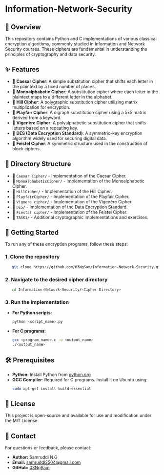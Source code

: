 # Information-Network-Security

## 📌 Overview
This repository contains Python and C implementations of various classical encryption algorithms, commonly studied in Information and Network Security courses. These ciphers are fundamental in understanding the principles of cryptography and data security.

## ✨ Features
- 🔐 **Caesar Cipher**: A simple substitution cipher that shifts each letter in the plaintext by a fixed number of places.
- 🔐 **Monoalphabetic Cipher**: A substitution cipher where each letter in the plaintext maps to a different letter in the alphabet.
- 🔐 **Hill Cipher**: A polygraphic substitution cipher utilizing matrix multiplication for encryption.
- 🔐 **Playfair Cipher**: A digraph substitution cipher using a 5x5 matrix derived from a keyword.
- 🔐 **Vigenère Cipher**: A polyalphabetic substitution cipher that shifts letters based on a repeating key.
- 🔐 **DES (Data Encryption Standard)**: A symmetric-key encryption algorithm widely used for securing digital data.
- 🔐 **Feistel Cipher**: A symmetric structure used in the construction of block ciphers.

## 📂 Directory Structure
- 📂 `Caesar Cipher/` - Implementation of the Caesar Cipher.
- 📂 `MonoalphabeticCipher/` - Implementation of the Monoalphabetic Cipher.
- 📂 `HillCipher/` - Implementation of the Hill Cipher.
- 📂 `PlayfairCipher/` - Implementation of the Playfair Cipher.
- 📂 `Vignere cipher/` - Implementation of the Vigenère Cipher.
- 📂 `DES/` - Implementation of the Data Encryption Standard.
- 📂 `Fiestal cipher/` - Implementation of the Feistel Cipher.
- 📂 `TASK1/` - Additional cryptographic implementations and exercises.

## 🚀 Getting Started
To run any of these encryption programs, follow these steps:

### 1. Clone the repository
```bash
   git clone https://github.com/03NgSam/Information-Network-Security.git
```

### 2. Navigate to the desired cipher directory
```bash
   cd Information-Network-Security/<Cipher Directory>
```

### 3. Run the implementation
- **For Python scripts:**
  ```bash
  python <script_name>.py
  ```
- **For C programs:**
  ```bash
  gcc <program_name>.c -o <output_name>
  ./<output_name>
  ```

## 🛠 Prerequisites
- **Python**: Install Python from [python.org](https://www.python.org/)
- **GCC Compiler**: Required for C programs. Install it on Ubuntu using:
  ```bash
  sudo apt-get install build-essential
  ```

## 📘 License
This project is open-source and available for use and modification under the MIT License.

## 📩 Contact
For questions or feedback, please contact:

- **Author:** Samruddi N.G
- **Email:** [samruddi3504@gmail.com](mailto:samruddi3504@gmail.com)
- **GitHub:** [03NgSam](https://github.com/03NgSam)

